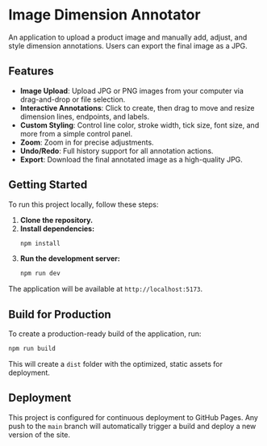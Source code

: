 # Image Dimension Annotator

An application to upload a product image and manually add, adjust, and style dimension annotations. Users can export the final image as a JPG.

## Features

- **Image Upload**: Upload JPG or PNG images from your computer via drag-and-drop or file selection.
- **Interactive Annotations**: Click to create, then drag to move and resize dimension lines, endpoints, and labels.
- **Custom Styling**: Control line color, stroke width, tick size, font size, and more from a simple control panel.
- **Zoom**: Zoom in for precise adjustments.
- **Undo/Redo**: Full history support for all annotation actions.
- **Export**: Download the final annotated image as a high-quality JPG.

## Getting Started

To run this project locally, follow these steps:

1.  **Clone the repository.**
2.  **Install dependencies:**
    ```bash
    npm install
    ```
3.  **Run the development server:**
    ```bash
    npm run dev
    ```
The application will be available at `http://localhost:5173`.

## Build for Production

To create a production-ready build of the application, run:

```bash
npm run build
```
This will create a `dist` folder with the optimized, static assets for deployment.

## Deployment

This project is configured for continuous deployment to GitHub Pages. Any push to the `main` branch will automatically trigger a build and deploy a new version of the site.
